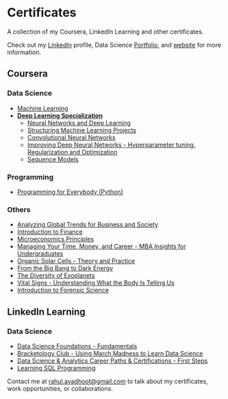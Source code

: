 # Certificates

A collection of my Coursera, LinkedIn Learning and other certificates.

Check out my [LinkedIn](https://www.linkedin.com/in/rahulavadhoot/) 
profile, Data Science [Portfolio](https://github.com/rahulavadhoot/data-science-portfolio/), and [website](http://rahulavadhoot.github.io/) for more information.

## Coursera

### Data Science

* [Machine Learning](https://github.com/rahulavadhoot/certificates/tree/master/Coursera/Data%20Science/Machine%20Learning.pdf)
* [**Deep Learning Specialization**](https://github.com/rahulavadhoot/certificates/tree/master/Coursera/Data%20Science/Deep%20Learning%20Specialization.pdf)
    * [Neural Networks and Deep Learning](https://github.com/rahulavadhoot/certificates/tree/master/Coursera/Data%20Science/Neural%20Networks%20and%20Deep%20Learning.pdf)
    * [Structuring Machine Learning Projects](https://github.com/rahulavadhoot/certificates/tree/master/Coursera/Data%20Science/Structuring%20Machine%20Learning%20Projects.pdf)
    * [Convolutional Neural Networks](https://github.com/rahulavadhoot/certificates/tree/master/Coursera/Data%20Science/Convolutional%20Neural%20Networks.pdf)
    * [Improving Deep Neural Networks - Hyperparameter tuning, Regularization and Optimization](https://github.com/rahulavadhoot/certificates/tree/master/Coursera/Data%20Science/Improving%20Deep%20Neural%20Networks%20-%20Hyperparameter%20tuning,%20Regularization%20and%20Optimization.pdf)
    * [Sequence Models](https://github.com/rahulavadhoot/Certificates/Coursera/Data%20Science/Sequence%20Models.pdf)

### Programming

* [Programming for Everybody (Python)](https://github.com/rahulavadhoot/certificates/tree/master/Coursera/Programming%20for%20Everybody%20(Python).pdf)

### Others

* [Analyzing Global Trends for Business and Society](https://github.com/rahulavadhoot/certificates/tree/master/Coursera/Analyzing%20Global%20Trends%20for%20Business%20and%20Society.pdf)
* [Introduction to Finance](https://github.com/rahulavadhoot/certificates/tree/master/Coursera/Introduction%20to%20Finance.pdf)
* [Microeconomics Principles](https://github.com/rahulavadhoot/certificates/tree/master/Coursera/Microeconomics%20Principles.pdf)
* [Managing Your Time, Money, and Career - MBA Insights for Undergraduates](https://github.com/rahulavadhoot/certificates/tree/master/Coursera/Managing%20Your%20Time,%20Money,%20and%20Career%20-%20MBA%20Insights%20for%20Undergraduates.pdf)
* [Organic Solar Cells - Theory and Practice](https://github.com/rahulavadhoot/certificates/tree/master/Coursera/Organic%20Solar%20Cells%20-%20Theory%20and%20Practice.pdf)
* [From the Big Bang to Dark Energy](https://github.com/rahulavadhoot/certificates/tree/master/Coursera/From%20the%20Big%20Bang%20to%20Dark%20Energy.pdf)
* [The Diversity of Exoplanets](https://github.com/rahulavadhoot/certificates/tree/master/Coursera/The%20Diversity%20of%20Exoplanets.pdf)
* [Vital Signs - Understanding What the Body Is Telling Us](https://github.com/rahulavadhoot/certificates/tree/master/Coursera/Vital%20Signs%20-%20Understanding%20What%20the%20Body%20Is%20Telling%20Us.pdf)
* [Introduction to Forensic Science](https://github.com/rahulavadhoot/certificates/tree/master/Coursera/Introduction%20to%20Forensic%20Science.pdf)

## LinkedIn Learning

### Data Science

* [Data Science Foundations - Fundamentals](https://github.com/rahulavadhoot/certificates/tree/master/LinkedIn%20Learning/Data%20Science%20Foundations%20-%20Fundamentals.pdf)
* [Bracketology Club - Using March Madness to Learn Data Science](https://github.com/rahulavadhoot/certificates/tree/master/LinkedIn%20Learning/Bracketology%20Club%20-%20Using%20March%20Madness%20to%20Learn%20Data%20Science.pdf)
* [Data Science & Analytics Career Paths & Certifications - First Steps](https://github.com/rahulavadhoot/certificates/tree/master/LinkedIn%20Learning/Data%20Science%20&%20Analytics%20Career%20Paths%20&%20Certifications%20-%20First%20Steps.pdf)
* [Learning SQL Programming](https://github.com/rahulavadhoot/certificates/tree/master/LinkedIn%20Learning/Learning%20SQL%20Programming.pdf)

Contact me at rahul.avadhoot@gmail.com to talk about my certificates, work opportunities, or collaborations.
